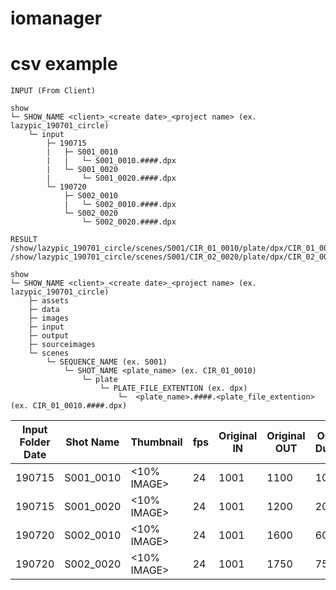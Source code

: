 # iomanager

# csv example

```
INPUT (From Client)

show
└─ SHOW_NAME <client>_<create date>_<project name> (ex. lazypic_190701_circle)
    └─ input
        ├─ 190715
        |   ├─ S001_0010
        |   |   └─ S001_0010.####.dpx
        |   └─ S001_0020
        |       └─ S001_0020.####.dpx
        └─ 190720
            ├─ S002_0010
            |   └─ S002_0010.####.dpx
            └─ S002_0020
                └─ S002_0020.####.dpx
```

```
RESULT
/show/lazypic_190701_circle/scenes/S001/CIR_01_0010/plate/dpx/CIR_01_0010.####.dpx
/show/lazypic_190701_circle/scenes/S001/CIR_02_0020/plate/dpx/CIR_02_0020.####.dpx

show
└─ SHOW_NAME <client>_<create date>_<project name> (ex. lazypic_190701_circle)
    ├─ assets
    ├─ data
    ├─ images
    ├─ input
    ├─ output
    ├─ sourceimages
    └─ scenes
        └─ SEQUENCE_NAME (ex. S001)
            └─ SHOT_NAME <plate_name> (ex. CIR_01_0010)
                └─ plate
                    └─ PLATE_FILE_EXTENTION (ex. dpx)
                        └─  <plate_name>.####.<plate_file_extention> (ex. CIR_01_0010.####.dpx)
```


| Input Folder Date | Shot Name |  Thumbnail  |fps| Original IN | Original OUT | Original Duration |
|-------------------|-----------|-------------|---|-------------|--------------|-------------------|
| 190715            | S001_0010 | <10% IMAGE> |24 | 1001        | 1100         | 100               |
| 190715            | S001_0020 | <10% IMAGE> |24 | 1001        | 1200         | 200               |
| 190720            | S002_0010 | <10% IMAGE> |24 | 1001        | 1600         | 600               |
| 190720            | S002_0020 | <10% IMAGE> |24 | 1001        | 1750         | 750               |
